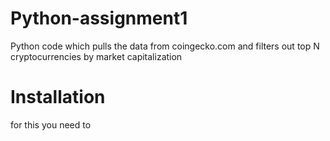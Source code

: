 # Python-assignment1

Python code which pulls the data from coingecko.com and filters out top N cryptocurrencies by market capitalization 

# Installation

for this you need to
